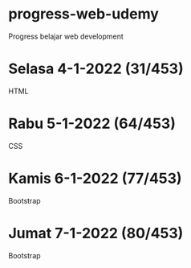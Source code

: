 # progress-web-udemy
Progress belajar web development

# Selasa 4-1-2022 (31/453)
HTML
# Rabu 5-1-2022 (64/453)
CSS
# Kamis 6-1-2022 (77/453)
Bootstrap
# Jumat 7-1-2022 (80/453)
Bootstrap

